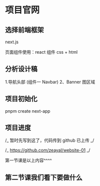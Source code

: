 # 项目官网

## 选择前端框架

next.js

页面组件使用：react 组件 css + html

## 分析设计稿

1.导航头部 (组件一 Navbar)
2、Banner 图区域

## 项目初始化

pnpm create next-app

## 项目进度

/_ 暂时先写到这了，代码传到 github 已上传 _/

/_ https://github.com/zeayal/website-01 _/

第一节课是以上内容^^^^

## 第二节课我们看下要做什么
